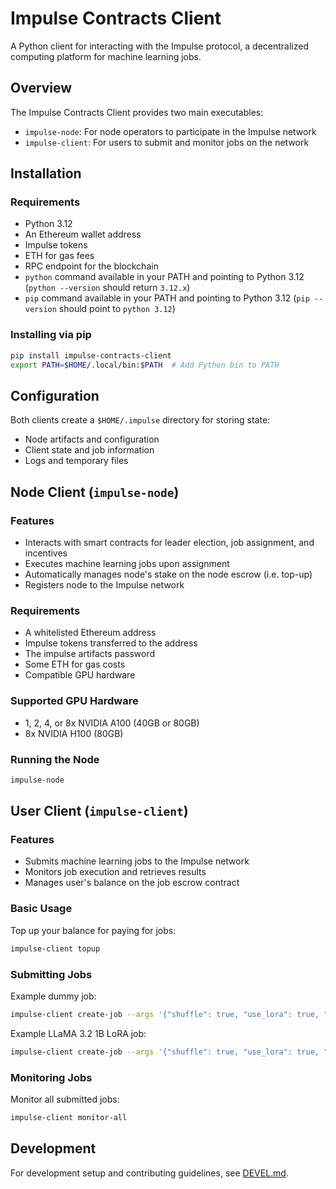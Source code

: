 # Impulse Contracts Client

A Python client for interacting with the Impulse protocol, a decentralized computing platform for machine learning jobs.

## Overview

The Impulse Contracts Client provides two main executables:

- `impulse-node`: For node operators to participate in the Impulse network
- `impulse-client`: For users to submit and monitor jobs on the network

## Installation

### Requirements

- Python 3.12
- An Ethereum wallet address
- Impulse tokens
- ETH for gas fees
- RPC endpoint for the blockchain
- `python` command available in your PATH and pointing to Python 3.12 (`python --version` should return `3.12.x`)
- `pip` command available in your PATH and pointing to Python 3.12 (`pip --version` should point to `python 3.12`)

### Installing via pip

```bash
pip install impulse-contracts-client
export PATH=$HOME/.local/bin:$PATH  # Add Python bin to PATH
```

## Configuration

Both clients create a `$HOME/.impulse` directory for storing state:

- Node artifacts and configuration
- Client state and job information
- Logs and temporary files

## Node Client (`impulse-node`)

### Features

- Interacts with smart contracts for leader election, job assignment, and incentives
- Executes machine learning jobs upon assignment
- Automatically manages node's stake on the node escrow (i.e. top-up)
- Registers node to the Impulse network

### Requirements

- A whitelisted Ethereum address
- Impulse tokens transferred to the address
- The impulse artifacts password
- Some ETH for gas costs
- Compatible GPU hardware

### Supported GPU Hardware

- 1, 2, 4, or 8x NVIDIA A100 (40GB or 80GB)
- 8x NVIDIA H100 (80GB)

### Running the Node

```bash
impulse-node
```

## User Client (`impulse-client`)

### Features

- Submits machine learning jobs to the Impulse network
- Monitors job execution and retrieves results
- Manages user's balance on the job escrow contract

### Basic Usage

Top up your balance for paying for jobs:

```bash
impulse-client topup
```

### Submitting Jobs

Example dummy job:

```bash
impulse-client create-job --args '{"shuffle": true, "use_lora": true, "use_qlora": false, "batch_size": 4, "dataset_id": "gs://imp-dev-pipeline-zen-datasets/0ca98b07-9366-4a31-8c83-569961c90294/2024-12-17_21-57-21_text2sql.jsonl", "num_epochs": 1, "job_config_name": "llm_dummy"}' --model llm_dummy --ft_type "LORA" --monitor
```

Example LLaMA 3.2 1B LoRA job:

```bash
impulse-client create-job --args '{"shuffle": true, "use_lora": true, "use_qlora": false, "batch_size": 4, "dataset_id": "gs://imp-dev-pipeline-zen-datasets/0ca98b07-9366-4a31-8c83-569961c90294/2024-12-17_21-57-21_text2sql.jsonl", "num_epochs": 1, "job_config_name": "llm_llama3_2_1b"}' --model llm_llama3_2_1b --ft_type "LORA"
```

### Monitoring Jobs

Monitor all submitted jobs:

```bash
impulse-client monitor-all
```

## Development

For development setup and contributing guidelines, see [DEVEL.md](DEVEL.md).